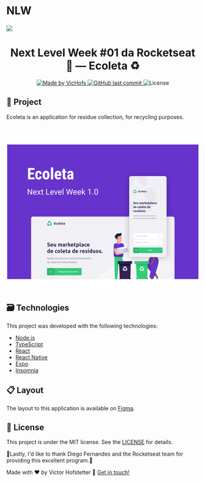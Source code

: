 # NLW
<img align="center" alt=" " src="https://github.com/VicHofs/NLW-01/blob/master/.github/logo.svg">
<h1 align="center">
	Next Level Week #01 da Rocketseat 🚀 — Ecoleta ♻
</h1>
<p align="center">
	
  <a href="https://www.linkedin.com/in/victor-hofstetter/">
    <img alt="Made by VicHofs" src="https://img.shields.io/badge/made%20by-VicHofs-%2304D361">
  </a>

  <a href="https://github.com/VicHofs/NLW-01/commits/master">
    <img alt="GitHub last commit" src="https://img.shields.io/github/last-commit/VicHofs/NLW-01">
  </a>

  <img alt="License" src="https://img.shields.io/badge/license-MIT-brightgreen">
</p>
<p align="center">

## 📝 Project

Ecoleta is an application for residue collection, for recycling purposes.

<h1 align="center">
    <img alt="Eggsmaple" title="Eggsmaple" src=".github/exp.svg" width="500px" />
</h1>


## 🗃 Technologies

This project was developed with the following technologies:

- [Node.js][nodejs]
- [TypeScript][typescript]
- [React][reactjs]
- [React Native][rn]
- [Expo][expo]
- [Insomnia][insomnia]

## 📋 Layout

The layout to this application is available on [Figma](https://www.figma.com/file/1SxgOMojOB2zYT0Mdk28lB/).

## 📜 License

This project is under the MIT license. See the [LICENSE](https://github.com/VicHofs/NLW-01/LICENSE) for details.

🚀Lastly, I'd like to thank Diego Fernandes and the Rocketseat team for providing this excellent program.🚀

Made with ❤ by Victor Hofstetter :wave: [Get in touch!](https://www.linkedin.com/in/victor-hofstetter/)

[nodejs]: https://nodejs.org/
[typescript]: https://www.typescriptlang.org/
[expo]: https://expo.io/
[reactjs]: https://reactjs.org
[rn]: https://facebook.github.io/react-native/
[yarn]: https://yarnpkg.com/
[vs]: https://code.visualstudio.com/
[vceditconfig]: https://marketplace.visualstudio.com/items?itemName=EditorConfig.EditorConfig
[vceslint]: https://marketplace.visualstudio.com/items?itemName=dbaeumer.vscode-eslint
[prettier]: https://marketplace.visualstudio.com/items?itemName=esbenp.prettier-vscode
[insomnia]: https://insomnia.rest
